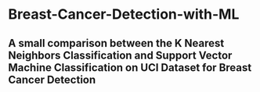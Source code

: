 # Breast-Cancer-Detection-with-ML
## A small comparison between the K Nearest Neighbors Classification and Support Vector Machine Classification on UCI Dataset for Breast Cancer Detection
